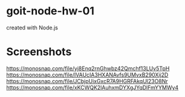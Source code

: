 # goit-node-hw-01
created with Node.js
# Screenshots
https://monosnap.com/file/yj8Enq2rnGhwbz42Qmchf13LUv5TpH
https://monosnap.com/file/IVAUcIA3HXANAvfs9UMvxB290Xij2D
https://monosnap.com/file/JCbjpUixGxcR7A9HGRFAkqUl23O8Nr
https://monosnap.com/file/xKCWQK2lAuhxmDYXgJYqDlFmYYMWy4
